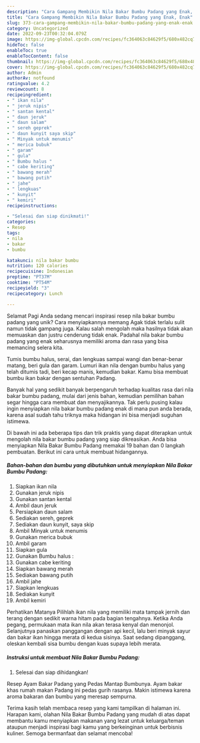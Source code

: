 ```yaml
---
description: "Cara Gampang Membikin Nila Bakar Bumbu Padang yang Enak, Enak"
title: "Cara Gampang Membikin Nila Bakar Bumbu Padang yang Enak, Enak"
slug: 373-cara-gampang-membikin-nila-bakar-bumbu-padang-yang-enak-enak
category: Uncategorized
date: 2022-09-23T00:32:04.079Z
image: https://img-global.cpcdn.com/recipes/fc364063c84629f5/680x482cq70/nila-bakar-bumbu-padang-foto-resep-utama.jpg
hideToc: false
enableToc: true
enableTocContent: false
thumbnail: https://img-global.cpcdn.com/recipes/fc364063c84629f5/680x482cq70/nila-bakar-bumbu-padang-foto-resep-utama.jpg
cover: https://img-global.cpcdn.com/recipes/fc364063c84629f5/680x482cq70/nila-bakar-bumbu-padang-foto-resep-utama.jpg
author: Admin
authorAv: notfound
ratingvalue: 4.2
reviewcount: 8
recipeingredient:
- " ikan nila"
- " jeruk nipis"
- " santan kental"
- " daun jeruk"
- " daun salam"
- " sereh geprek"
- " daun kunyit saya skip"
- " Minyak untuk menumis"
- " merica bubuk"
- " garam"
- " gula"
- " Bumbu halus "
- " cabe keriting"
- " bawang merah"
- " bawang putih"
- " jahe"
- " lengkuas"
- " kunyit"
- " kemiri"
recipeinstructions:

- "Selesai dan siap dinikmati!"
categories:
- Resep
tags:
- nila
- bakar
- bumbu

katakunci: nila bakar bumbu 
nutrition: 120 calories
recipecuisine: Indonesian
preptime: "PT37M"
cooktime: "PT54M"
recipeyield: "3"
recipecategory: Lunch

---
```



Selamat Pagi Anda sedang mencari inspirasi resep nila bakar bumbu padang yang unik? Cara menyiapkannya memang Agak tidak terlalu sulit namun tidak gampang juga. Kalau salah mengolah maka hasilnya tidak akan memuaskan dan justru cenderung tidak enak. Padahal nila bakar bumbu padang yang enak seharusnya memiliki aroma dan rasa yang bisa memancing selera kita.


Tumis bumbu halus, serai, dan lengkuas sampai wangi dan benar-benar matang, beri gula dan garam. Lumuri ikan nila dengan bumbu halus yang telah ditumis tadi, beri kecap manis, kemudian bakar. Kamu bisa membuat bumbu ikan bakar dengan sentuhan Padang.

Banyak hal yang sedikit banyak berpengaruh terhadap kualitas rasa dari nila bakar bumbu padang, mulai dari jenis bahan, kemudian pemilihan bahan segar hingga cara membuat dan menyajikannya. Tak perlu pusing kalau ingin menyiapkan nila bakar bumbu padang enak di mana pun anda berada, karena asal sudah tahu triknya maka hidangan ini bisa menjadi suguhan istimewa.


Di bawah ini ada beberapa tips dan trik praktis yang dapat diterapkan untuk mengolah nila bakar bumbu padang yang siap dikreasikan. Anda bisa menyiapkan Nila Bakar Bumbu Padang memakai 19 bahan dan 0 langkah pembuatan. Berikut ini cara untuk membuat hidangannya.

<!--inarticleads1-->

##### Bahan-bahan dan bumbu yang dibutuhkan untuk menyiapkan Nila Bakar Bumbu Padang:

1. Siapkan  ikan nila
1. Gunakan  jeruk nipis
1. Gunakan  santan kental
1. Ambil  daun jeruk
1. Persiapkan  daun salam
1. Sediakan  sereh, geprek
1. Sediakan  daun kunyit, saya skip
1. Ambil  Minyak untuk menumis
1. Gunakan  merica bubuk
1. Ambil  garam
1. Siapkan  gula
1. Gunakan  Bumbu halus :
1. Gunakan  cabe keriting
1. Siapkan  bawang merah
1. Sediakan  bawang putih
1. Ambil  jahe
1. Siapkan  lengkuas
1. Sediakan  kunyit
1. Ambil  kemiri


Perhatikan Matanya Pilihlah ikan nila yang memiliki mata tampak jernih dan terang dengan sedikit warna hitam pada bagian tengahnya. Ketika Anda pegang, permukaan mata ikan nila akan terasa kenyal dan menonjol. Selanjutnya panaskan panggangan dengan api kecil, lalu beri minyak sayur dan bakar ikan hingga merata di kedua sisinya. Saat sedang dipanggang, oleskan kembali sisa bumbu dengan kuas supaya lebih merata. 

<!--inarticleads2-->

##### Instruksi untuk membuat Nila Bakar Bumbu Padang:


1. Selesai dan siap dihidangkan!

Resep Ayam Bakar Padang yang Pedas Mantap Bumbunya. Ayam bakar khas rumah makan Padang ini pedas gurih rasanya. Makin istimewa karena aroma bakaran dan bumbu yang meresap sempurna. 

Terima kasih telah membaca resep yang kami tampilkan di halaman ini. Harapan kami, olahan Nila Bakar Bumbu Padang yang mudah di atas dapat membantu kamu menyiapkan makanan yang lezat untuk keluarga/teman ataupun menjadi inspirasi bagi kamu yang berkeinginan untuk berbisnis kuliner. Semoga bermanfaat dan selamat mencoba!
